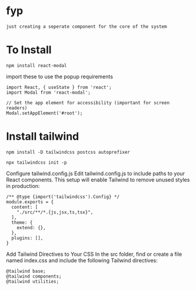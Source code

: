 # fyp



`` just creating a seperate component for the core of the system ``

# To Install
````
npm install react-modal
````
import these to use the popup requirements
``` 
import React, { useState } from 'react';
import Modal from 'react-modal';

// Set the app element for accessibility (important for screen readers)
Modal.setAppElement('#root');
 ```


# Install tailwind

````  
npm install -D tailwindcss postcss autoprefixer

````
````
npx tailwindcss init -p

````

Configure tailwind.config.js
Edit tailwind.config.js to include paths to your React components. This setup will enable Tailwind to remove unused styles in production:


```
/** @type {import('tailwindcss').Config} */
module.exports = {
  content: [
    "./src/**/*.{js,jsx,ts,tsx}",
  ],
  theme: {
    extend: {},
  },
  plugins: [],
}
```

Add Tailwind Directives to Your CSS
In the src folder, find or create a file named index.css and include the following Tailwind directives:
```
@tailwind base;
@tailwind components;
@tailwind utilities;

```